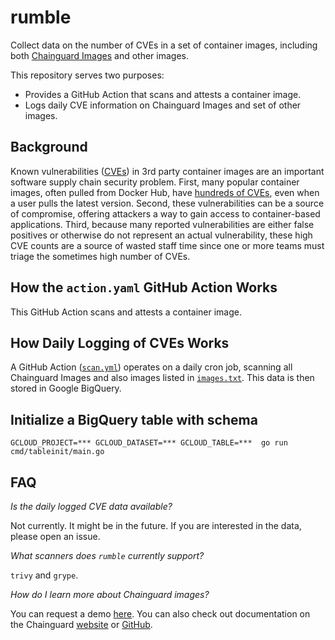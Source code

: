 # rumble

Collect data on the number of CVEs in a set of container images, including both [Chainguard Images](https://www.chainguard.dev/chainguard-images) and other images. 

This repository serves two purposes:
- Provides a GitHub Action that scans and attests a container image.
- Logs daily CVE information on Chainguard Images and set of other images.

## Background

Known vulnerabilities ([CVEs](https://www.cve.org/)) in 3rd party container images are an important software supply chain security problem. 
First, many popular container images, often pulled from Docker Hub, have [hundreds of CVEs](https://assets.website-files.com/6228fdbc6c97145dad2a9c2b/624e2337f70386ed568d7e7e_chainguard-all-about-that-base-image.pdf), even when a user pulls the latest version.
Second, these vulnerabilities can be a source of compromise, offering attackers a way to gain access to container-based applications.
Third, because many reported vulnerabilities are either false positives or otherwise do not represent an actual vulnerability, these high CVE counts are a source of wasted staff time since one or more teams must triage the sometimes high number of CVEs.

## How the `action.yaml` GitHub Action Works

This GitHub Action scans and attests a container image.

## How Daily Logging of CVEs Works

A GitHub Action ([`scan.yml`](https://github.com/chainguard-dev/rumble/blob/main/.github/workflows/scan.yml)) operates on a daily cron job, scanning all Chainguard Images and also images listed in [`images.txt`](https://github.com/chainguard-dev/rumble/blob/main/images.txt). This data is then stored in Google BigQuery.

## Initialize a BigQuery table with schema

```
GCLOUD_PROJECT=*** GCLOUD_DATASET=*** GCLOUD_TABLE=***  go run cmd/tableinit/main.go
```

## FAQ

*Is the daily logged CVE data available?*

Not currently. It might be in the future. If you are interested in the data, please open an issue.

*What scanners does `rumble` currently support?*

`trivy` and `grype`.

*How do I learn more about Chainguard images?*

You can request a demo [here](https://www.chainguard.dev/get-demo). You can also check out documentation on the Chainguard [website](https://www.chainguard.dev/chainguard-images) or [GitHub](https://github.com/chainguard-images/).
